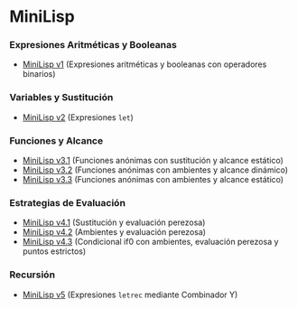 # MiniLisp

### Expresiones Aritméticas y Booleanas

- [MiniLisp v1](MINILISP01) (Expresiones aritméticas y booleanas con operadores binarios)

### Variables y Sustitución

- [MiniLisp v2](MINILISP02) (Expresiones `let`)

### Funciones y Alcance

- [MiniLisp v3.1](MINILISP03/01SUSTEST) (Funciones anónimas con sustitución y alcance estático)
- [MiniLisp v3.2](MINILISP03/02ENVDIN) (Funciones anónimas con ambientes y alcance dinámico)
- [MiniLisp v3.3](MINILISP03/03ENVEST) (Funciones anónimas con ambientes y alcance estático)

### Estrategias de Evaluación

- [MiniLisp v4.1](MINILISP04/01SUSTEP) (Sustitución y evaluación perezosa)
- [MiniLisp v4.2](MINILISP04/02ENVEEP) (Ambientes y evaluación perezosa)
- [MiniLisp v4.3](MiniLISP04/03ENVEEPPE) (Condicional if0 con ambientes, evaluación perezosa y puntos estrictos)

### Recursión 

- [MiniLisp v5](MINILISP05) (Expresiones `letrec` mediante Combinador Y)